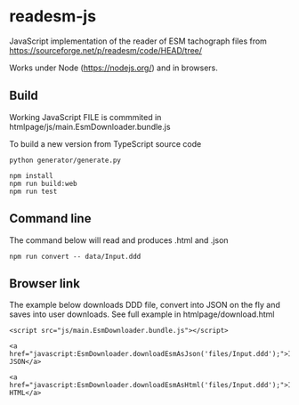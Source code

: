 # readesm-js
JavaScript implementation of the reader of ESM tachograph files from https://sourceforge.net/p/readesm/code/HEAD/tree/

Works under Node (https://nodejs.org/) and in browsers.

 
## Build

Working JavaScript FILE is commmited in htmlpage/js/main.EsmDownloader.bundle.js


To build a new version from TypeScript source code

```
python generator/generate.py

npm install
npm run build:web
npm run test
```

## Command line

The command below will read <file> and produces <file>.html and <file>.json
 ```
 npm run convert -- data/Input.ddd
 ```

## Browser link

 The example below downloads DDD file, convert into JSON on the fly and saves into user downloads. See full example in htmlpage/download.html 

 ```
<script src="js/main.EsmDownloader.bundle.js"></script>

<a href="javascript:EsmDownloader.downloadEsmAsJson('files/Input.ddd');">Input.ddd JSON</a>

<a href="javascript:EsmDownloader.downloadEsmAsHtml('files/Input.ddd');">Input.ddd HTML</a>
 ```